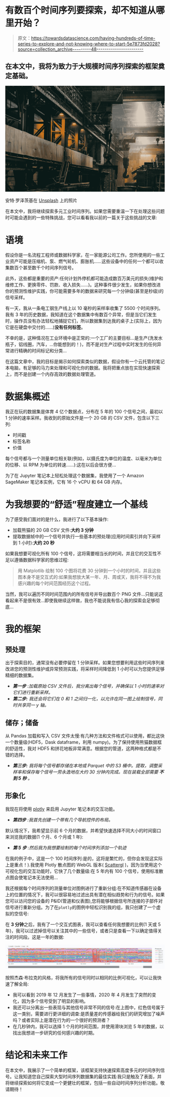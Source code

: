 # 有数百个时间序列要探索，却不知道从哪里开始？

> 原文：<https://towardsdatascience.com/having-hundreds-of-time-series-to-explore-and-not-knowing-where-to-start-5e7873fd2028?source=collection_archive---------48----------------------->

## 在本文中，我将为致力于大规模时间序列探索的框架奠定基础。

![](img/c953dc52272a4f2c8387b6ba7a3ad768.png)

安特·罗泽茨基在 [Unsplash](https://unsplash.com?utm_source=medium&utm_medium=referral) 上的照片

在本文中，我将继续探索多元工业时间序列。如果您需要重温一下在处理这些问题时可能会遇到的一些特殊挑战，您可以看看我以前的一篇关于这些挑战的文章:

</all-multivariate-time-series-are-not-born-equal-ba2d26e2528e>  

# 语境

假设你是一名流程工程师或数据科学家，在一家能源公司工作。您所使用的一些工业资产可能是压缩机、泵、燃气轮机、膨胀机……这些设备中的任何一个都可以收集数百个甚至数千个时间序列信号。

此外，这些都是重要的资产:任何计划外停机都可能造成数百万美元的损失(维护和维修工作、更换零件、罚款、收入损失……)。这种事件很少发生，如果你想改进你的预测性维护实践，你可能需要多年的数据来研究每一个分钟级(甚至是秒级)的信号采样。

有一天，我从一条电工钢生产线上以 10 毫秒的采样率收集了 5500 个时间序列。我有 3 年的历史数据，我知道在这个数据集中有数百个异常，但是当它们发生时，操作员没有办法轻松地捕捉它们，所以数据集到达我的桌子上(实际上，因为它是在硬盘中交付的……)**没有任何标签**。

不幸的是，这种情况在工业环境中是正常的:一个工厂的主要目标…是生产(洗发水瓶子，铝线圈，汽车，…你能想到的！)，而不是对生产过程中实时发生的任何异常进行精确的时间标记和分类…

在这篇文章中，我的目标是揭示如何探索类似的数据，假设你有一个云托管的笔记本电脑，有足够的马力来处理和可视化你的数据。我将把重点放在实现快速探索上，而不是创建一个内存高效的数据处理管道。

# 数据集概述

我正在玩的数据集是体育 4 亿个数据点，分布在 5 年的 100 个信号之间，最初以 1 分钟的速率采样。我收到的原始文件是一个 20 GB 的 CSV 文件，包含以下三列:

*   时间戳
*   标签名称
*   价值

每个信号都与一个测量单位相关联(例如，以摄氏度为单位的温度、以毫米为单位的位移、以 RPM 为单位的转速……):这在以后会很方便…

为了在 Jupyter 笔记本上轻松处理这个数据集，我使用了一个 Amazon SageMaker 笔记本实例，它有 16 个 vCPU 和 64 GB 内存。

# 为我想要的“舒适”程度建立一个基线

为了感受我们面对的是什么，我进行了以下基本操作:

*   加载熊猫的 20 GB CSV 文件:**大约 3 分钟**
*   提取数据帧中的一个信号并执行一些基本的预处理(应用时间索引并向下采样到 1 小时):**大约 20 秒**

如果我想要可视化所有 100 个信号，这将需要相当长的时间，并且它的交互性不足以遵循数据科学家的思维过程:

> 用 Matplotlib 绘制 100 个图将花费 30 分钟到一个小时的时间，并且这些图本身不是交互式的:如果我想放大某一年、月、周或天，我将不得不为我感兴趣的每个时间范围经历这个过程。

当然，我可以遍历不同时间范围内的所有信号并导出数百个 PNG 文件…只能说这看起来不是很有效…即使我继续这样做，我也不能说我有信心我的探索会足够彻底…

# 我的框架

## 预处理

出于探索目的，通常没有必要停留在 1 分钟采样。如果您想要利用这些时间序列来改进您的预测性维护或异常预测实践，将采样时间降低到 1 小时可以为您提供足够精细的数据集。

*   ***第一步*** *:加载原始 CSV 文件后，我分离出每个信号，并确保以 1 小时的速率对它们进行重新采样。*
*   ***第二步:*** *我还会将它们在 0 和 1 之间归一化，以允许在同一图上绘制信号，同时共享同一 y 轴。*

## 储存；储备

从 Pandas 加载和写入 CSV 文件太慢:有几种方法和文件格式可以使用，都比这快一个数量级(HDF5，Dask dataframe，利用 numpy)。为了保持使用熊猫数据框的舒适性，我对 HDF5 和拼花地板非常满意。根据您的管道，这两种格式都是不错的选择。

*   ***第三步:*** *我将每个信号都存储在本地或 Parquet 中的 S3 桶中。提取，调整采样率和保存每个信号一劳永逸地在大约 30 分钟内完成。现在装载全部需要* ***不到 5 秒*** *。*

## 形象化

我现在将使用 [plotly](https://plotly.com/) 来启用 Jupyter 笔记本的交互功能。

*   ***第四步*** *:我首先创建一个带有几个导航控件的布局。*

默认情况下，我希望显示前 6 个月的数据，并希望快速选择不同大小的时间窗口来浏览我的数据(1 个月、6 个月或 1 年):

*   ***第 5 步*** *:然后我为我想要绘制的每个时间序列添加一个轨迹*

在我的例子中，这是一个 100 时间序列:是的，这将是繁忙的，但你会发现这实际上是重点！).我使用 Plotly 散点图的 WebGL 版本( [Scattergl](https://plotly.com/python/reference/scattergl/) )，因为当使用这个可视化包的交互功能时，它快了几个数量级:在 5 年内有 100 个信号，使用标准散点图会使笔记本无法使用…

我还根据每个时间序列的测量单位对图例进行了重新分组:在不知道传感器在设备上的位置的情况下，我可以很容易地过滤出具有潜在相似趋势和行为的信号。如果您可以访问您的设备的 P&ID(管道和仪表图),您将能够根据信号所连接的子部件对信号进行重新分组。为了在`plotly`的图例中轻松识别我的组，我只创建了一个虚拟的空信号:

在 **3 分钟**之后，我有了一个交互式图表，我可以查看任何我想要的比例(1 天或 5 年)，我可以过滤掉信号以关注其中的一些信号，或者只是查看一下以确定值得关注的时间段。这是一年的数据:

![](img/ab5c2ace98c41959fe2a63b80e701094.png)

按照杰森·布拉克的风格，将我所有的信号同时以相同的比例可视化，可以让我快速了解全局:

*   我可以看到 2019 年 12 月发生了一些事情，2020 年 4 月发生了突然的变化，因为多个信号受到了明显的影响。
*   我还可以分离出一些表现与其他信号非常不同的信号:在上图中，红色信号属于这一类别，需要进行更详细的调查:是质量差的传感器给我们的研究增加了噪声吗？或者实际上是潜在行为的一个很好的预测者？
*   在几秒钟内，我可以选择 1 个月的时间范围，并使用滑块浏览 5 年的数据，以找出我想进一步研究的任何感兴趣的时期。

# 结论和未来工作

在本文中，我展示了一个简单的框架，该框架支持快速探索高度多元的时间序列信号。让我知道您自己探索大型时间序列数据集的最佳实践:我只是触及了表面，并将继续探索如何将它变成一个更健壮的框架，包括一些自动时间序列分析功能。敬请期待！
